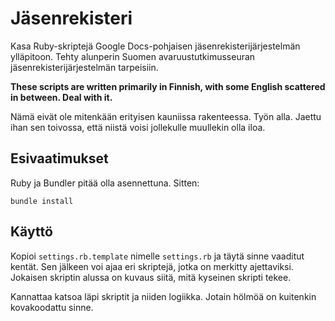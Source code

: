 Jäsenrekisteri
==============

Kasa Ruby-skriptejä Google Docs-pohjaisen jäsenrekisterijärjestelmän ylläpitoon.
Tehty alunperin Suomen avaruustutkimusseuran jäsenrekisterijärjestelmän tarpeisiin.

**These scripts are written primarily in Finnish, with some English scattered in between.
Deal with it.**

Nämä eivät ole mitenkään erityisen kauniissa rakenteessa.  Työn alla.  Jaettu ihan sen
toivossa, että niistä voisi jollekulle muullekin olla iloa.


Esivaatimukset
--------------

Ruby ja Bundler pitää olla asennettuna.  Sitten:

    bundle install


Käyttö
------

Kopioi `settings.rb.template` nimelle `settings.rb` ja täytä sinne vaaditut kentät.
Sen jälkeen voi ajaa eri skriptejä, jotka on merkitty ajettaviksi.  Jokaisen skriptin
alussa on kuvaus siitä, mitä kyseinen skripti tekee.

Kannattaa katsoa läpi skriptit ja niiden logiikka.  Jotain hölmöä on kuitenkin
kovakoodattu sinne.



